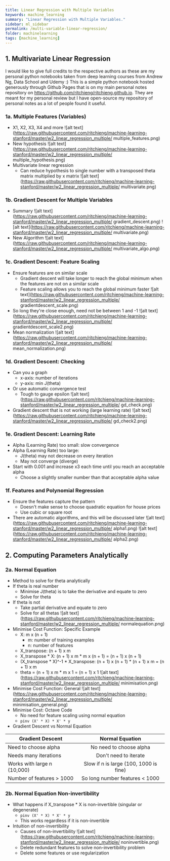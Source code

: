 ```yaml
---
title: Linear Regression with Multiple Variables
keywords: machine_learning
summary: "Linear Regression with Multiple Variables."
sidebar: ml_sidebar
permalink: /multi-variable-linear-regression/
folder: machinelearning
tags: [machine_learning]
---
```


## 1. Multivariate Linear Regression
I would like to give full credits to the respective authors as these are my personal python notebooks taken from deep learning courses from Andrew Ng, Data School and Udemy :) This is a simple python notebook hosted generously through Github Pages that is on my main personal notes repository on https://github.com/ritchieng/ritchieng.github.io. They are meant for my personal review but I have open-source my repository of personal notes as a lot of people found it useful.

### 1a. Multiple Features (Variables)
- X1, X2, X3, X4 and more
![alt text](https://raw.githubusercontent.com/ritchieng/machine-learning-stanford/master/w2_linear_regression_multiple/
multiple_features.png)
- New hypothesis
![alt text](https://raw.githubusercontent.com/ritchieng/machine-learning-stanford/master/w2_linear_regression_multiple/
multiple_hypothesis.png)
- Multivariate linear regression
    - Can reduce hypothesis to single number with a transposed theta matrix multiplied by x matrix
![alt text](https://raw.githubusercontent.com/ritchieng/machine-learning-stanford/master/w2_linear_regression_multiple/
multivariate.png)

### 1b. Gradient Descent for Multiple Variables
- Summary
![alt text](https://raw.githubusercontent.com/ritchieng/machine-learning-stanford/master/w2_linear_regression_multiple/
gradient_descent.png)
![alt text](https://raw.githubusercontent.com/ritchieng/machine-learning-stanford/master/w2_linear_regression_multiple/
multivariate.png)
- New Algorithm
![alt text](https://raw.githubusercontent.com/ritchieng/machine-learning-stanford/master/w2_linear_regression_multiple/
multivariate_algo.png)

### 1c. Gradient Descent: Feature Scaling
- Ensure features are on similar scale
    - Gradient descent will take longer to reach the global minimum when the features are not on a similar scale
    - Feature scaling allows you to reach the global minimum faster
![alt text](https://raw.githubusercontent.com/ritchieng/machine-learning-stanford/master/w2_linear_regression_multiple/
gradientdescent_scale.png)
- So long they're close enough, need not be between 1 and -1
![alt text](https://raw.githubusercontent.com/ritchieng/machine-learning-stanford/master/w2_linear_regression_multiple/
gradientdescent_scale2.png)
- Mean normalization
![alt text](https://raw.githubusercontent.com/ritchieng/machine-learning-stanford/master/w2_linear_regression_multiple/
mean_normalization.png)

### 1d. Gradient Descent: Checking
- Can you a graph
    - x-axis: number of iterations
    - y-axis: min J(theta)
- Or use automatic convergence test
    - Tough to gauge epsilon
![alt text](https://raw.githubusercontent.com/ritchieng/machine-learning-stanford/master/w2_linear_regression_multiple/
gd_check.png)
- Gradient descent that is not working (large learning rate)
![alt text](https://raw.githubusercontent.com/ritchieng/machine-learning-stanford/master/w2_linear_regression_multiple/
gd_check2.png)

### 1e. Gradient Descent: Learning Rate
- Alpha (Learning Rate) too small: slow convergence
- Alpha (Learning Rate) too large:
    - J(theta) may not decrease on every iteration
    - May not converge (diverge)
- Start with 0.001 and increase x3 each time until you reach an acceptable alpha
    - Choose a slightly smaller number than that acceptable alpha value

### 1f. Features and Polynomial Regression
- Ensure the features capture the pattern
    - Doesn't make sense to choose quadratic equation for house prices
    - Use cubic or square root
- There are automatic algorithms, and this will be discussed later
![alt text](https://raw.githubusercontent.com/ritchieng/machine-learning-stanford/master/w2_linear_regression_multiple/
alpha1.png)
![alt text](https://raw.githubusercontent.com/ritchieng/machine-learning-stanford/master/w2_linear_regression_multiple/
alpha2.png)


## 2. Computing Parameters Analytically

### 2a. Normal Equation
- Method to solve for theta analytically
- If theta is real number
    - Minimise J(theta) is to take the derivative and equate to zero
    - Solve for theta
- If theta is not
    - Take partial derivative and equate to zero
    - Solve for all thetas
![alt text](https://raw.githubusercontent.com/ritchieng/machine-learning-stanford/master/w2_linear_regression_multiple/
normalequation.png)
- Minimise Cost Function: Specific Example
    - X: m x (n + 1)
        - m: number of training examples
        - n: number of features
    - X_transpose: (n + 1) x m
    - X_transpose * X:  (n + 1) x m * m x (n + 1) = (n + 1) x (n + 1)
    - (X_transpose * X)^-1 * X_transpose: (n + 1) x (n + 1) * (n + 1) x m = (n + 1) x m
    - theta = (n + 1) x m * m x 1 = (n + 1) x 1
![alt text](https://raw.githubusercontent.com/ritchieng/machine-learning-stanford/master/w2_linear_regression_multiple/
minimisation.png)
- Minimise Cost Function: General
![alt text](https://raw.githubusercontent.com/ritchieng/machine-learning-stanford/master/w2_linear_regression_multiple/
minimisation_general.png)
- Minimise Cost: Octave Code
    - No need for feature scaling using normal equation
    - ``pinv (X' * X) * X' * y``
- Gradient Descent vs Normal Equation

| Gradient Descent        | Normal Equation           |
| ------------- |:-------------:|
| Need to choose alpha     | No need to choose alpha |
| Needs many iterations      | Don't need to iterate      |
| Works with large n (10,000)| Slow if n is large (100, 1000 is fine)      |
| Number of features > 1000 | So long number features < 1000      |

### 2b. Normal Equation Non-invertibility
- What happens if X_transpose * X is non-invertible (singular or degenerate)
    - ``pinv (X' * X) * X' * y``
    - This works regardless if it is non-invertible
- Intuition of non-invertibility
    - Causes of non-invertibility
![alt text](https://raw.githubusercontent.com/ritchieng/machine-learning-stanford/master/w2_linear_regression_multiple/
noninvertible.png)
    - Delete redundant features to solve non-invertibility problem
    - Delete some features or use regularization